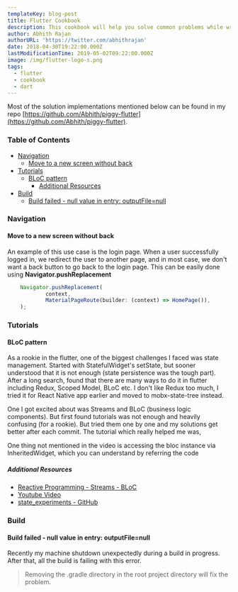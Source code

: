 ```yaml
---
templateKey: blog-post
title: Flutter Cookbook
description: This cookbook will help you solve common problems while writing Flutter apps.
author: Abhith Rajan
authorURL: 'https://twitter.com/abhithrajan'
date: 2018-04-30T19:22:00.000Z
lastModificationTime: 2019-05-02T09:22:00.000Z
image: /img/flutter-logo-s.png
tags:
  - flutter
  - cookbook
  - dart
---
```


Most of the solution implementations mentioned below can be found in my repo [https://github.com/Abhith/piggy-flutter](https://github.com/Abhith/piggy-flutter).

### Table of Contents <!-- omit in toc -->

- [Navigation](#navigation)
  - [Move to a new screen without back](#move-to-a-new-screen-without-back)
- [Tutorials](#tutorials)
  - [BLoC pattern](#bloc-pattern)
    - [Additional Resources](#additional-resources)
- [Build](#build)
  - [Build failed - null value in entry: outputFile=null](#build-failed---null-value-in-entry-outputfilenull)

### Navigation

#### Move to a new screen without back

An example of this use case is the login page. When a user successfully logged in, we redirect the user to another page, and in most case, we don't want a back button to go back to the login page. This can be easily done using **Navigator.pushReplacement**

```js
    Navigator.pushReplacement(
            context,
            MaterialPageRoute(builder: (context) => HomePage()),
    );
```

### Tutorials

#### BLoC pattern

As a rookie in the flutter, one of the biggest challenges I faced was state management. Started with StatefulWidget's setState, but sooner understood that it is not enough (state persistence was the tough part). After a long search, found that there are many ways to do it in flutter including Redux, Scoped Model, BLoC etc. I don't like Redux too much, I tried it for React Native app earlier and moved to mobx-state-tree instead.

One I got excited about was Streams and BLoC (business logic components). But first found tutorials was not enough and heavily confusing (for a rookie). But tried them one by one and my solutions get better after each commit. The tutorial which really helped me was,

One thing not mentioned in the video is accessing the bloc instance via InheritedWidget, which you can understand by referring the code

##### Additional Resources

- [Reactive Programming - Streams - BLoC](https://www.didierboelens.com/2018/08/reactive-programming---streams---bloc/)
- [Youtube Video](https://www.youtube.com/embed/fahC3ky_zW0?rel=0&amp;start=1125)
- [state_experiments - GitHub](https://github.com/filiph/state_experiments/tree/master/shared/lib/src/bloc_complex)

### Build

#### Build failed - null value in entry: outputFile=null

Recently my machine shutdown unexpectedly during a build in progress. After that, all the build is failing with this error.
> Removing the .gradle directory in the root project directory will fix the problem.
